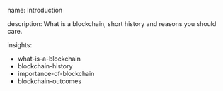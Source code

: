 name: Introduction

description: What is a blockchain, short history and reasons you should care.

insights:
 - what-is-a-blockchain
 - blockchain-history
 - importance-of-blockchain
 - blockchain-outcomes
 
 